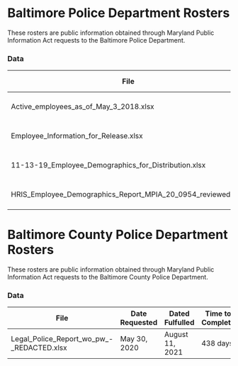 # Baltimore Police Department Rosters
These rosters are public information obtained through Maryland Public Information Act requests to the Baltimore Police Department.

### Data
| File                                   | Date             | MPIA Request |
| -------------------------------------- |------------------|:------------:|
| Active_employees_as_of_May_3_2018.xlsx | May 3, 2018      | [MPIA 18-0417](https://www.muckrock.com/foi/baltimore-315/bpd-officer-records-52459/) |
| Employee_Information_for_Release.xlsx  | October 31, 2018 | [MPIA 18-1004](https://www.muckrock.com/foi/baltimore-315/bpd-active-employees-list-59519/) |
| 11-13-19_Employee_Demographics_for_Distribution.xlsx | November 13, 2019 | [MPIA 19-1814](https://www.muckrock.com/foi/baltimore-315/bpd-active-employees-list-78217/) |
| HRIS_Employee_Demographics_Report_MPIA_20_0954_reviewed.xlsx | August 21, 2020 | [MPIA 20-0954](https://www.muckrock.com/foi/baltimore-315/bpd-active-employees-list-202061-93985/) |

# Baltimore County Police Department Rosters
These rosters are public information obtained through Maryland Public Information Act requests to the Baltimore County Police Department.

### Data
| File                                      | Date Requested | Dated Fulfulled | Time to Complete | Cost    | MPIA Request |
| ----------------------------------------- |----------------|-----------------|------------------|---------|:------------:|
| Legal_Police_Report_wo_pw_-_REDACTED.xlsx | May 30, 2020   | August 11, 2021 | 438 days         | $223.44 | [MPIA NR20-429](https://www.muckrock.com/foi/baltimore-county-322/bcopd-active-employees-list-202061-93986) |